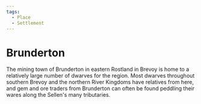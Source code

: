 ```yaml
---
tags:
  - Place
  - Settlement
---
```

# Brunderton
The mining town of Brunderton in eastern Rostland in Brevoy is home to a relatively large number of dwarves for the region. Most dwarves throughout southern Brevoy and the northern River Kingdoms have relatives from here, and gem and ore traders from Brunderton can often be found peddling their wares along the Sellen's many tributaries.